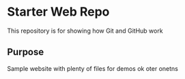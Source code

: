 # Starter Web Repo

This repository is for showing how Git and GitHub work

## Purpose

Sample website with plenty of files for demos ok oter onetns